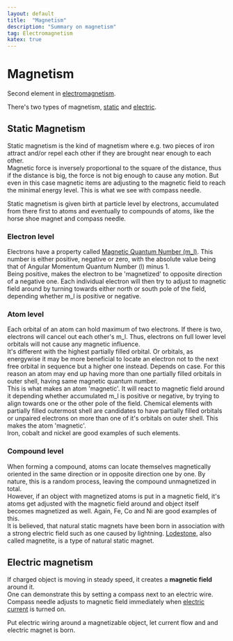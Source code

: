 ```yaml
---
layout: default
title:  "Magnetism"
description: "Summary on magnetism"
tag: Electromagnetism
katex: true
---
```


# Magnetism

Second element in [electromagnetism](../../../2022/09/18/electromagnetism).

There's two types of magnetism, [static](#static-magnetism) and [electric](#electric-magnetism).

## Static Magnetism

Static magnetism is the kind of magnetism where e.g. two pieces of iron attract and/or repel each other if they are brought near enough to each other.  
Magnetic force is inversely proportional to the square of the distance, thus if the distance is big, the force is not big enough to cause any motion. But even in this case magnetic items are adjusting to the magnetic field to reach the minimal energy level. This is what we see with compass needle.  

Static magnetism is given birth at particle level by electrons, accumulated from there first to atoms and eventually to compounds of atoms, like the horse shoe magnet and compass needle.

### Electron level

Electrons have a property called [Magnetic Quantum Number (m_l)](../../../2023/10/12/what's-holding-things-solid.html#electron). This number is either positive, negative or zero, with the absolute value being that of Angular Momentum Quantum Number (l) minus 1.  
Being positive, makes the electron to be 'magnetized' to opposite direction of a negative one. Each individual electron will then try to adjust to magnetic field around by turning towards either north or south pole of the field, depending whether m_l is positive or negative.

### Atom level

Each orbital of an atom can hold maximum of two electrons. If there is two, electrons will cancel out each other's m_l. Thus, electrons on full lower level orbitals will not cause any magnetic influence.  
It's different with the highest partially filled orbital. Or orbitals, as energywise it may be more beneficial to locate an electron not to the next free orbital in sequence but a higher one instead. Depends on case. For this reason an atom may end up having more than one partially filled orbitals in outer shell, having same magnetic quantum number.  
This is what makes an atom 'magnetic'. It will react to magnetic field around it depending whether accumulated m_l is positive or negative, by trying to align towards one or the other pole of the field.
Chemical elements with partially filled outermost shell are candidates to have partially filled orbitals or unpaired electrons on more than one of it's orbitals on outer shell. This makes the atom 'magnetic'.  
Iron, cobalt and nickel are good examples of such elements.

### Compound level

When forming a compound, atoms can locate themselves magnetically oriented in the same direction or in opposite direction one by one. By nature, this is a random process, leaving the compound unmagnetized in total.  
However, if an object with magnetized atoms is put in a magnetic field, it's atoms get adjusted with the magnetic field around and object itself becomes magnetized as well. Again, Fe, Co and  Ni are good examples of this.  
It is believed, that natural static magnets have been born in association with a strong electric field such as one caused by lightning. [Lodestone](https://en.wikipedia.org/wiki/Lodestone), also called magnetite, is a type of natural static magnet.


## Electric magnetism

If charged object is moving in steady speed, it creates a **magnetic field** around it.  
One can demonstrate this by setting a compass next to an electric wire. Compass needle adjusts to magnetic field immediately when [electric current](../../../2022/09/19/electricity#electric-current) is turned on.  

Put electric wiring around a magnetizable object, let current flow and and electric magnet is born.





